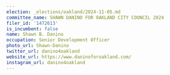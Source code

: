 ```yaml
---
election: _elections/oakland/2024-11-05.md
committee_name: SHAWN DANINO FOR OAKLAND CITY COUNCIL 2024
filer_id: '1472613'
is_incumbent: false
name: Shawn B. Danino
occupation: Senior Development Officer
photo_url: Shawn-Danino
twitter_url: danino4oakland
website_url: https://www.daninoforoakland.com/
instagram_url: danino4oakland
---
```

